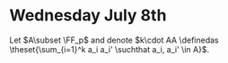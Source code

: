 # Wednesday July 8th

Let $A\subset \FF_p$ and denote $k\cdot AA \definedas \theset{\sum_{i=1}^k a_i a_i' \suchthat a_i, a_i' \in A}$.

